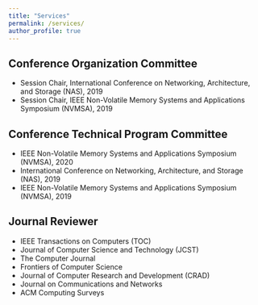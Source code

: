 ```yaml
---
title: "Services"
permalink: /services/
author_profile: true
---
```


## Conference Organization Committee
- Session Chair, International Conference on Networking, Architecture, and Storage (NAS), 2019
- Session Chair, IEEE Non-Volatile Memory Systems and Applications Symposium (NVMSA), 2019

## Conference Technical Program Committee
- IEEE Non-Volatile Memory Systems and Applications Symposium (NVMSA), 2020
- International Conference on Networking, Architecture, and Storage (NAS), 2019
- IEEE Non-Volatile Memory Systems and Applications Symposium (NVMSA), 2019

## Journal Reviewer
- IEEE Transactions on Computers (TOC)
- Journal of Computer Science and Technology (JCST)
- The Computer Journal
- Frontiers of Computer Science
- Journal of Computer Research and Development (CRAD)
- Journal on Communications and Networks
- ACM Computing Surveys

